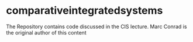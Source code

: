 # comparativeintegratedsystems
The Repository contains code discussed in the CIS lecture.
Marc Conrad is the original author of this content
